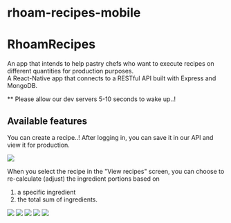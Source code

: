 # rhoam-recipes-mobile

# RhoamRecipes

An app that intends to help pastry chefs who want to execute recipes on different quantities for production purposes.\
A React-Native app that connects to a RESTful API built with Express and MongoDB.

\*\* Please allow our dev servers 5-10 seconds to wake up..!

## Available features

You can create a recipe..! After logging in, you can save it in our API and view it for production.

<img src="pics/1.jpg" />

When you select the recipe in the "View recipes" screen, you can choose to re-calculate (adjust) the ingredient portions based on

1. a specific ingredient
2. the total sum of ingredients.

<img src="pics/2.jpg" />
<img src="pics/3.jpg" />
<img src="pics/4.jpg" />
<img src="pics/5.jpg" />
<img src="pics/6.jpg" />
